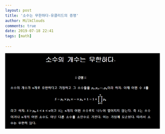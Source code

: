 ```yaml
---
layout: post
title: '소수는 무한하다-유클리드의 증명'
author: MilkClouds
comments: true
date: 2019-07-18 22:41
tags: [math]

---
```



![Demonstration](/files/prime_number_inf.PNG)  

